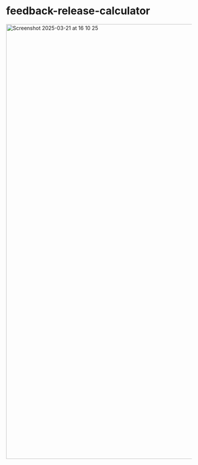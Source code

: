 # feedback-release-calculator

<img width="1176" alt="Screenshot 2025-03-21 at 16 10 25" src="https://github.com/user-attachments/assets/b5373ee8-37c9-4518-809c-2a6143c055fa" />
